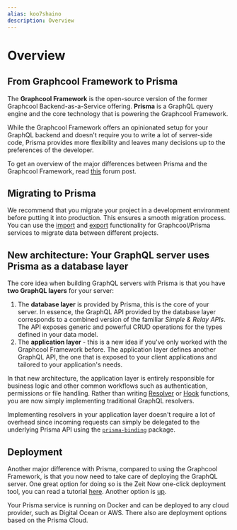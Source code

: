 ```yaml
---
alias: koo7shaino
description: Overview
---
```


# Overview

## From Graphcool Framework to Prisma

The **Graphcool Framework** is the open-source version of the former Graphcool Backend-as-a-Service offering. **Prisma** is a GraphQL query engine and the core technology that is powering the Graphcool Framework.

While the Graphcool Framework offers an opinionated setup for your GraphQL backend and doesn't require you to write a lot of server-side code, Prisma provides more flexibility and leaves many decisions up to the preferences of the developer.

To get an overview of the major differences between Prisma and the Graphcool Framework, read [this](https://www.graph.cool/forum/t/graphcool-framework-and-prisma/2237) forum post.

## Migrating to Prisma

We recommend that you migrate your project in a development environment before putting it into production. This ensures a smooth migration process. You can use the [import](!alias-ol2eoh8xie) and [export](!alias-pa0aip3loh) functionality for Graphcool/Prisma services to migrate data between different projects.

## New architecture: Your GraphQL server uses Prisma as a database layer

The core idea when building GraphQL servers with Prisma is that you have **two GraphQL layers** for your server:

1. The **database layer** is provided by Prisma, this is the core of your server. In essence, the GraphQL API provided by the database layer corresponds to a combined version of the familiar _Simple & Relay APIs_. The API exposes generic and powerful CRUD operations for the types defined in your data model.
2. The **application layer** - this is a new idea if you've only worked with the Graphcool Framework before. The application layer defines another GraphQL API, the one that is exposed to your client applications and tailored to your application's needs.

In that new architecture, the application layer is entirely responsible for business logic and other common workflows such as authentication, permissions or file handling. Rather than writing [Resolver](https://www.graph.cool/docs/reference/functions/resolvers-su6wu3yoo2) or [Hook](https://www.graph.cool/docs/reference/functions/hooks-pa6guruhaf) functions, you are now simply implementing traditional GraphQL resolvers.

Implementing resolvers in your application layer doesn't require a lot of overhead since incoming requests can simply be delegated to the underlying Prisma API using the [`prisma-binding`](!alias-gai5urai6u) package.

## Deployment

Another major difference with Prisma, compared to using the Graphcool Framework, is that you now need to take care of deploying the GraphQL server. One great option for doing so is the Zeit Now one-click deployment tool, you can read a tutorial [here](!alias-ahs1jahkee). Another option is [up](https://up.docs.apex.sh).

Your Prisma service is running on Docker and can be deployed to any cloud provider, such as Digital Ocean or AWS. There also are deployment options based on the Prisma Cloud.
